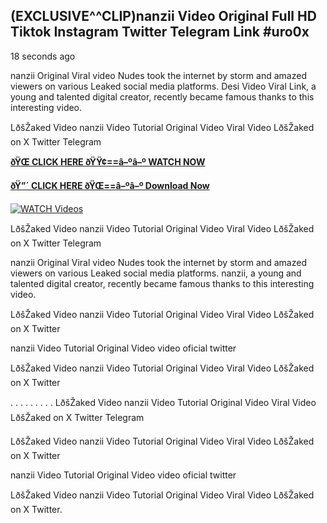 ## (EXCLUSIVE^^CLIP)nanzii Video Original Full HD Tiktok Instagram Twitter Telegram Link #uro0x

18 seconds ago

nanzii Original Viral video Nudes took the internet by storm and amazed viewers on various Leaked social media platforms. Desi Video Viral Link, a young and talented digital creator, recently became famous thanks to this interesting video.

LðšŽaked Video nanzii Video Tutorial Original Video Viral Video LðšŽaked on X Twitter Telegram

**[ðŸŒ CLICK HERE ðŸŸ¢==â–ºâ–º WATCH NOW](https://clips-mediaa.blogspot.com/2025/02/video-viral-download.html)**

**[ðŸ”´ CLICK HERE ðŸŒ==â–ºâ–º Download Now](https://clips-mediaa.blogspot.com/2025/02/video-viral-download.html)**

[![WATCH Videos](https://i.imgur.com/dJHk4Zq.gif)](https://clips-mediaa.blogspot.com/2025/02/video-viral-download.html)

LðšŽaked Video nanzii Video Tutorial Original Video Viral Video LðšŽaked on X Twitter Telegram

nanzii Original Viral video Nudes took the internet by storm and amazed viewers on various Leaked social media platforms. nanzii, a young and talented digital creator, recently became famous thanks to this interesting video.

LðšŽaked Video nanzii Video Tutorial Original Video Viral Video LðšŽaked on X Twitter

nanzii Video Tutorial Original Video video oficial twitter

LðšŽaked Video nanzii Video Tutorial Original Video Viral Video LðšŽaked on X Twitter

. . . . . . . . . LðšŽaked Video nanzii Video Tutorial Original Video Viral Video LðšŽaked on X Twitter Telegram

LðšŽaked Video nanzii Video Tutorial Original Video Viral Video LðšŽaked on X Twitter

nanzii Video Tutorial Original Video video oficial twitter

LðšŽaked Video nanzii Video Tutorial Original Video Viral Video LðšŽaked on X Twitter.
